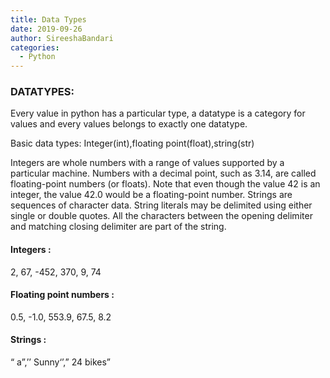 ```yaml
---
title: Data Types
date: 2019-09-26
author: SireeshaBandari
categories:
  - Python
---
```




### DATATYPES:
Every value in python has a particular type,  a datatype is a category for values and every values belongs to exactly one datatype.

Basic data types: Integer(int),floating point(float),string(str)

Integers are whole numbers with a range of values supported by a particular machine. Numbers with a decimal point, such as 3.14, are called floating-point numbers (or floats). Note that even though the value 42 is an integer, the value 42.0 would be a floating-point number. Strings are sequences of character data. String literals may be delimited using either single or double quotes. All the characters between the opening delimiter and matching closing delimiter are part of the string.

#### Integers                               : 
2, 67, -452, 370, 9, 74

#### Floating point numbers   : 
0.5, -1.0, 553.9, 67.5, 8.2

#### Strings                                 :
 “  a”,’’ Sunny‘’,” 24 bikes”